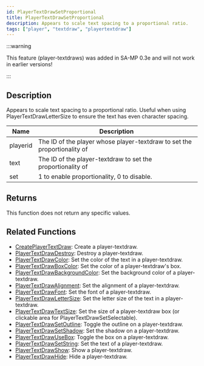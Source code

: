 ```yaml
---
id: PlayerTextDrawSetProportional
title: PlayerTextDrawSetProportional
description: Appears to scale text spacing to a proportional ratio.
tags: ["player", "textdraw", "playertextdraw"]
---
```


:::warning

This feature (player-textdraws) was added in SA-MP 0.3e and will not work in earlier versions!

:::

## Description

Appears to scale text spacing to a proportional ratio. Useful when using PlayerTextDrawLetterSize to ensure the text has even character spacing.

| Name     | Description                                                              |
| -------- | ------------------------------------------------------------------------ |
| playerid | The ID of the player whose player-textdraw to set the proportionality of |
| text     | The ID of the player-textdraw to set the proportionality of              |
| set      | 1 to enable proportionality, 0 to disable.                               |

## Returns

This function does not return any specific values.

## Related Functions

- [CreatePlayerTextDraw](../functions/CreatePlayerTextDraw.md): Create a player-textdraw.
- [PlayerTextDrawDestroy](../functions/PlayerTextDrawDestroy.md): Destroy a player-textdraw.
- [PlayerTextDrawColor](../functions/PlayerTextDrawColor.md): Set the color of the text in a player-textdraw.
- [PlayerTextDrawBoxColor](../functions/PlayerTextDrawBoxColor.md): Set the color of a player-textdraw's box.
- [PlayerTextDrawBackgroundColor](../functions/PlayerTextDrawBackgroundColor.md): Set the background color of a player-textdraw.
- [PlayerTextDrawAlignment](../functions/PlayerTextDrawAlignment.md): Set the alignment of a player-textdraw.
- [PlayerTextDrawFont](../functions/PlayerTextDrawFont.md): Set the font of a player-textdraw.
- [PlayerTextDrawLetterSize](../functions/PlayerTextDrawLetterSize.md): Set the letter size of the text in a player-textdraw.
- [PlayerTextDrawTextSize](../functions/PlayerTextDrawTextSize.md): Set the size of a player-textdraw box (or clickable area for PlayerTextDrawSetSelectable).
- [PlayerTextDrawSetOutline](../functions/PlayerTextDrawSetOutline.md): Toggle the outline on a player-textdraw.
- [PlayerTextDrawSetShadow](../functions/PlayerTextDrawSetShadow.md): Set the shadow on a player-textdraw.
- [PlayerTextDrawUseBox](../functions/PlayerTextDrawUseBox.md): Toggle the box on a player-textdraw.
- [PlayerTextDrawSetString](../functions/PlayerTextDrawSetString.md): Set the text of a player-textdraw.
- [PlayerTextDrawShow](../functions/PlayerTextDrawShow.md): Show a player-textdraw.
- [PlayerTextDrawHide](../functions/PlayerTextDrawHide.md): Hide a player-textdraw.
